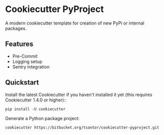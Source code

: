 # Cookiecutter PyProject
A modern cookiecutter template for creation of new PyPi or internal packages.

## Features
- Pre-Commit
- Logging setup
- Sentry integration


## Quickstart

Install the latest Cookiecutter if you haven't installed it yet (this requires
Cookiecutter 1.4.0 or higher)::

    pip install -U cookiecutter

Generate a Python package project:

    cookiecutter https://bitbucket.org/tsantor/cookiecutter-pyproject.git

